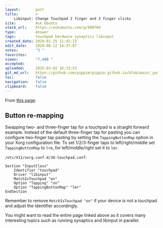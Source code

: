 ```yaml
---
layout:       post
title:        >
    Libinput: Change Touchpad 2 finger and 3 finger clicks
site:         Ask Ubuntu
stack_url:    https://askubuntu.com/q/999704
type:         Answer
tags:         touchpad hardware synaptics libinput
created_date: 2018-01-25 11:41:13
edit_date:    2020-06-12 14:37:07
votes:        "3 "
favorites:    
views:        "7,488 "
accepted:     
uploaded:     2025-03-02 16:33:53
git_md_url:   https://github.com/pippim/pippim.github.io/blob/main/_posts/2018/2018-01-25-Libinput_-Change-Touchpad-2-finger-and-3-finger-clicks.md
toc:          false
navigation:   false
clipboard:    false
---
```


From [this page][1]:

## Button re-mapping

Swapping two- and three-finger tap for a touchpad is a straight forward example. Instead of the default three-finger tap for pasting you can configure two-finger tap pasting by setting the `TappingButtonMap` option in your Xorg configuration file. To set 1/2/3-finger taps to left/right/middle set `TappingButtonMap` to `lrm`, for left/middle/right set it to `lmr`.

`/etc/X11/xorg.conf.d/30-touchpad.conf`:

``` 
Section "InputClass"
    Identifier "touchpad"
    Driver "libinput"
    MatchIsTouchpad "on"
    Option "Tapping" "on"
    Option "TappingButtonMap" "lmr"
EndSection
```

Remember to remove `MatchIsTouchpad "on"` if your device is not a touchpad and adjust the Identifier accordingly.

You might want to read the entire page linked above as it covers many interesting topics such as running synaptics and libinput in parallel.


  [1]: https://wiki.archlinux.org/index.php/Libinput
